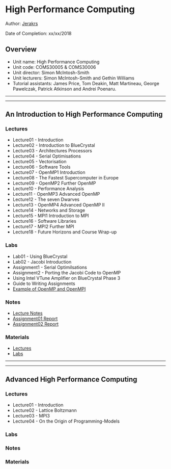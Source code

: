 # High Performance Computing

Author: [Jerakrs](http://jerakrs.com/)

Date of Completion: xx/xx/2018


## Overview

* Unit name: High Performance Computing
* Unit code: COMS30005 & COMS30006
* Unit director: Simon McIntosh-Smith
* Unit lecturers: Simon McIntosh-Smith and Gethin Williams 
* Tutorial assistants: James Price, Tom Deakin, Matt Martineau, George Pawelczak, Patrick Atkinson and Andrei Poenaru.

----
----

## An Introduction to High Performance Computing

### Lectures

* Lecture01 - Introduction
* Lecture02 - Introduction to BlueCrystal
* Lecture03 - Architectures Processors
* Lecture04 - Serial Optimisations
* Lecture05 - Vectorisation
* Lecture06 - Software Tools
* Lecture07 - OpenMP1 Introduction
* Lecture08 - The Fastest Supercomputer in Europe
* Lecture09 - OpenMP2 Further OpenMP
* Lecture10 - Performance Analysis
* Lecture11 - OpenMP3 Advanced OpenMP
* Lecture12 - The seven Dwarves
* Lecture13 - OpenMP4 Advanced OpenMP II
* Lecture14 - Networks and Storage
* Lecture15 - MPI1 Introduction to MPI
* Lecture16 - Software Libraries
* Lecture17 - MPI2 Further MPI
* Lecture18 - Future Horizons and Course Wrap-up

### Labs

* Lab01 - Using BlueCrystal
* Lab02 - Jacobi Introduction 
* Assignment1 - Serial Optimilsations
* Assignment2 - Porting the Jacobi Code to OpenMP
* Using Intel VTune Amplifier on BlueCrystal Phase 3
* Guide to Writing Assignments
* [Example of OpenMP and OpenMPI](https://github.com/UoB-HPC/hpc-course-examples)

### Notes

* [Lecture Notes](https://github.com/JeraKrs/Notes/blob/master/High%20Performance%20Computing/An%20Introduction%20to%20High%20Performance%20Computing/COMS30005_Lecture_Notes.pdf)
* [Assignment01 Report](https://github.com/JeraKrs/Notes/blob/master/High%20Performance%20Computing/An%20Introduction%20to%20High%20Performance%20Computing/Assignment01/report.pdf)
* [Assignment02 Report](https://github.com/JeraKrs/Notes/blob/master/High%20Performance%20Computing/An%20Introduction%20to%20High%20Performance%20Computing/Assignment02/report.pdf)

### Materials

* [Lectures](https://drive.google.com/drive/u/0/folders/1PT7WPOD6Iw71y3K5sfkOqWDHh2sDj9eA)
* [Labs](https://drive.google.com/drive/u/0/folders/1Z5u_GDd2o9QHjK0RHQ9h6yUxdqb6o4zP)


----
----

## Advanced High Performance Computing 

### Lectures

* Lecture01 - Introduction
* Lecture02 - Lattice Boltzmann
* Lecture03 - MPI3
* Lecture04 - On the Origin of Programming-Models

### Labs

### Notes

### Materials
